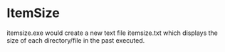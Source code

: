 # ItemSize

itemsize.exe would create a new text file itemsize.txt which displays the size of each directory/file in the past executed.
